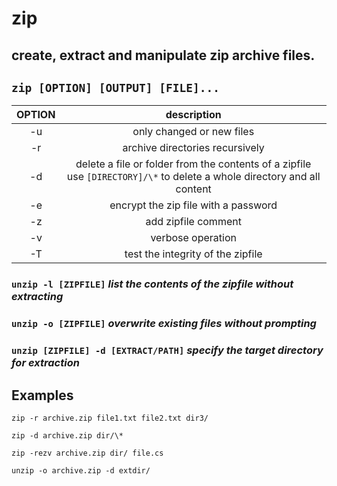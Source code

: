 # zip

create, extract and manipulate zip archive files.
---

` zip [OPTION] [OUTPUT] [FILE]... `
---

| **OPTION** | description |
|:---:|:---:|
| -u | only changed or new files |
| -r | archive directories recursively |
| -d | delete a file or folder from the contents of a zipfile <br> use `[DIRECTORY]/\*` to delete a whole directory and all content |
| -e | encrypt the zip file with a password |
| -z | add zipfile comment |
| -v | verbose operation |
| -T | test the integrity of the zipfile |

### `unzip -l [ZIPFILE]` ***list the contents of the zipfile without extracting***
### `unzip -o [ZIPFILE]` ***overwrite existing files without prompting***
### `unzip [ZIPFILE] -d [EXTRACT/PATH]` ***specify the target directory for extraction***

## Examples
` zip -r archive.zip file1.txt file2.txt dir3/ `

` zip -d archive.zip dir/\* `

` zip -rezv archive.zip dir/ file.cs `

` unzip -o archive.zip -d extdir/ `
